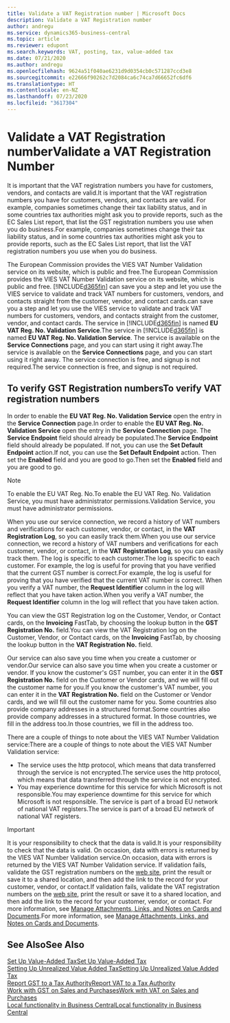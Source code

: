 ```yaml
---
title: Validate a VAT Registration number | Microsoft Docs
description: Validate a VAT Registration number
author: andregu
ms.service: dynamics365-business-central
ms.topic: article
ms.reviewer: edupont
ms.search.keywords: VAT, posting, tax, value-added tax
ms.date: 07/21/2020
ms.author: andregu
ms.openlocfilehash: 9624a51f040ae6231d9d0354cb0c571287ccd3e8
ms.sourcegitcommit: e22666f90262c7d2084ca6c74ca7d66652fc6df6
ms.translationtype: HT
ms.contentlocale: en-NZ
ms.lasthandoff: 07/23/2020
ms.locfileid: "3617304"
---
```

# <a name="validate-a-vat-registration-number"></a><span data-ttu-id="0a827-103">Validate a VAT Registration number</span><span class="sxs-lookup"><span data-stu-id="0a827-103">Validate a VAT Registration Number</span></span>

<span data-ttu-id="0a827-104">It is important that the VAT registration numbers you have for customers, vendors, and contacts are valid.</span><span class="sxs-lookup"><span data-stu-id="0a827-104">It is important that the VAT registration numbers you have for customers, vendors, and contacts are valid.</span></span> <span data-ttu-id="0a827-105">For example, companies sometimes change their tax liability status, and in some countries tax authorities might ask you to provide reports, such as the EC Sales List report, that list the GST registration numbers you use when you do business.</span><span class="sxs-lookup"><span data-stu-id="0a827-105">For example, companies sometimes change their tax liability status, and in some countries tax authorities might ask you to provide reports, such as the EC Sales List report, that list the VAT registration numbers you use when you do business.</span></span>

<span data-ttu-id="0a827-106">The European Commission provides the VIES VAT Number Validation service on its website, which is public and free.</span><span class="sxs-lookup"><span data-stu-id="0a827-106">The European Commission provides the VIES VAT Number Validation service on its website, which is public and free.</span></span> [!INCLUDE[d365fin](includes/d365fin_md.md)] <span data-ttu-id="0a827-107">can save you a step and let you use the VIES service to validate and track VAT numbers for customers, vendors, and contacts straight from the customer, vendor, and contact cards.</span><span class="sxs-lookup"><span data-stu-id="0a827-107">can save you a step and let you use the VIES service to validate and track VAT numbers for customers, vendors, and contacts straight from the customer, vendor, and contact cards.</span></span> <span data-ttu-id="0a827-108">The service in [!INCLUDE[d365fin](includes/d365fin_md.md)] is named **EU VAT Reg. No. Validation Service**.</span><span class="sxs-lookup"><span data-stu-id="0a827-108">The service in [!INCLUDE[d365fin](includes/d365fin_md.md)] is named **EU VAT Reg. No. Validation Service**.</span></span> <span data-ttu-id="0a827-109">The service is available on the **Service Connections** page, and you can start using it right away.</span><span class="sxs-lookup"><span data-stu-id="0a827-109">The service is available on the **Service Connections** page, and you can start using it right away.</span></span> <span data-ttu-id="0a827-110">The service connection is free, and signup is not required.</span><span class="sxs-lookup"><span data-stu-id="0a827-110">The service connection is free, and signup is not required.</span></span>

## <a name="to-verify-vat-registration-numbers"></a><span data-ttu-id="0a827-111">To verify GST Registration numbers</span><span class="sxs-lookup"><span data-stu-id="0a827-111">To verify VAT registration numbers</span></span>

<span data-ttu-id="0a827-112">In order to enable the **EU VAT Reg. No. Validation Service** open the entry in the **Service Connection** page.</span><span class="sxs-lookup"><span data-stu-id="0a827-112">In order to enable the **EU VAT Reg. No. Validation Service** open the entry in the **Service Connection** page.</span></span> <span data-ttu-id="0a827-113">The **Service Endpoint** field should already be populated.</span><span class="sxs-lookup"><span data-stu-id="0a827-113">The **Service Endpoint** field should already be populated.</span></span> <span data-ttu-id="0a827-114">If not, you can use the **Set Default Endpoint** action.</span><span class="sxs-lookup"><span data-stu-id="0a827-114">If not, you can use the **Set Default Endpoint** action.</span></span> <span data-ttu-id="0a827-115">Then set the **Enabled** field and you are good to go.</span><span class="sxs-lookup"><span data-stu-id="0a827-115">Then set the **Enabled** field and you are good to go.</span></span>

> [!NOTE]
> <span data-ttu-id="0a827-116">To enable the EU VAT Reg. No.</span><span class="sxs-lookup"><span data-stu-id="0a827-116">To enable the EU VAT Reg. No.</span></span> <span data-ttu-id="0a827-117">Validation Service, you must have administrator permissions.</span><span class="sxs-lookup"><span data-stu-id="0a827-117">Validation Service, you must have administrator permissions.</span></span>

<span data-ttu-id="0a827-118">When you use our service connection, we record a history of VAT numbers and verifications for each customer, vendor, or contact, in the **VAT Registration Log**, so you can easily track them.</span><span class="sxs-lookup"><span data-stu-id="0a827-118">When you use our service connection, we record a history of VAT numbers and verifications for each customer, vendor, or contact, in the **VAT Registration Log**, so you can easily track them.</span></span> <span data-ttu-id="0a827-119">The log is specific to each customer.</span><span class="sxs-lookup"><span data-stu-id="0a827-119">The log is specific to each customer.</span></span> <span data-ttu-id="0a827-120">For example, the log is useful for proving that you have verified that the current GST number is correct.</span><span class="sxs-lookup"><span data-stu-id="0a827-120">For example, the log is useful for proving that you have verified that the current VAT number is correct.</span></span> <span data-ttu-id="0a827-121">When you verify a VAT number, the **Request Identifier** column in the log will reflect that you have taken action.</span><span class="sxs-lookup"><span data-stu-id="0a827-121">When you verify a VAT number, the **Request Identifier** column in the log will reflect that you have taken action.</span></span>

<span data-ttu-id="0a827-122">You can view the GST Registration log on the Customer, Vendor, or Contact cards, on the **Invoicing** FastTab, by choosing the lookup button in the **GST Registration No.** field.</span><span class="sxs-lookup"><span data-stu-id="0a827-122">You can view the VAT Registration log on the Customer, Vendor, or Contact cards, on the **Invoicing** FastTab, by choosing the lookup button in the **VAT Registration No.** field.</span></span>  

<span data-ttu-id="0a827-123">Our service can also save you time when you create a customer or vendor.</span><span class="sxs-lookup"><span data-stu-id="0a827-123">Our service can also save you time when you create a customer or vendor.</span></span> <span data-ttu-id="0a827-124">If you know the customer's GST number, you can enter it in the **GST Registration No.** field on the Customer or Vendor cards, and we will fill out the customer name for you.</span><span class="sxs-lookup"><span data-stu-id="0a827-124">If you know the customer's VAT number, you can enter it in the **VAT Registration No.** field on the Customer or Vendor cards, and we will fill out the customer name for you.</span></span> <span data-ttu-id="0a827-125">Some countries also provide company addresses in a structured format.</span><span class="sxs-lookup"><span data-stu-id="0a827-125">Some countries also provide company addresses in a structured format.</span></span> <span data-ttu-id="0a827-126">In those countries, we fill in the address too.</span><span class="sxs-lookup"><span data-stu-id="0a827-126">In those countries, we fill in the address too.</span></span>  

<span data-ttu-id="0a827-127">There are a couple of things to note about the VIES VAT Number Validation service:</span><span class="sxs-lookup"><span data-stu-id="0a827-127">There are a couple of things to note about the VIES VAT Number Validation service:</span></span>

* <span data-ttu-id="0a827-128">The service uses the http protocol, which means that data transferred through the service is not encrypted.</span><span class="sxs-lookup"><span data-stu-id="0a827-128">The service uses the http protocol, which means that data transferred through the service is not encrypted.</span></span>  
* <span data-ttu-id="0a827-129">You may experience downtime for this service for which Microsoft is not responsible.</span><span class="sxs-lookup"><span data-stu-id="0a827-129">You may experience downtime for this service for which Microsoft is not responsible.</span></span> <span data-ttu-id="0a827-130">The service is part of a broad EU network of national VAT registers.</span><span class="sxs-lookup"><span data-stu-id="0a827-130">The service is part of a broad EU network of national VAT registers.</span></span>

> [!IMPORTANT]
> <span data-ttu-id="0a827-131">It is your responsibility to check that the data is valid.</span><span class="sxs-lookup"><span data-stu-id="0a827-131">It is your responsibility to check that the data is valid.</span></span> <span data-ttu-id="0a827-132">On occasion, data with errors is returned by the VIES VAT Number Validation service.</span><span class="sxs-lookup"><span data-stu-id="0a827-132">On occasion, data with errors is returned by the VIES VAT Number Validation service.</span></span> <span data-ttu-id="0a827-133">If validation fails, validate the GST registration numbers on the [web site](https://ec.europa.eu/taxation_customs/vies/), print the result or save it to a shared location, and then add the link to the record for your customer, vendor, or contact.</span><span class="sxs-lookup"><span data-stu-id="0a827-133">If validation fails, validate the VAT registration numbers on the [web site](https://ec.europa.eu/taxation_customs/vies/), print the result or save it to a shared location, and then add the link to the record for your customer, vendor, or contact.</span></span> <span data-ttu-id="0a827-134">For more information, see [Manage Attachments, Links, and Notes on Cards and Documents](ui-how-add-link-to-record.md).</span><span class="sxs-lookup"><span data-stu-id="0a827-134">For more information, see [Manage Attachments, Links, and Notes on Cards and Documents](ui-how-add-link-to-record.md).</span></span>

## <a name="see-also"></a><span data-ttu-id="0a827-135">See Also</span><span class="sxs-lookup"><span data-stu-id="0a827-135">See Also</span></span>

[<span data-ttu-id="0a827-136">Set Up Value-Added Tax</span><span class="sxs-lookup"><span data-stu-id="0a827-136">Set Up Value-Added Tax</span></span>](finance-setup-vat.md)  
[<span data-ttu-id="0a827-137">Setting Up Unrealized Value Added Tax</span><span class="sxs-lookup"><span data-stu-id="0a827-137">Setting Up Unrealized Value Added Tax</span></span>](finance-setup-unrealized-vat.md)  
[<span data-ttu-id="0a827-138">Report GST to a Tax Authority</span><span class="sxs-lookup"><span data-stu-id="0a827-138">Report VAT to a Tax Authority</span></span>](finance-how-report-vat.md)  
[<span data-ttu-id="0a827-139">Work with GST on Sales and Purchases</span><span class="sxs-lookup"><span data-stu-id="0a827-139">Work with VAT on Sales and Purchases</span></span>](finance-work-with-vat.md)  
[<span data-ttu-id="0a827-140">Local functionality in Business Central</span><span class="sxs-lookup"><span data-stu-id="0a827-140">Local functionality in Business Central</span></span>](about-localization.md)  
